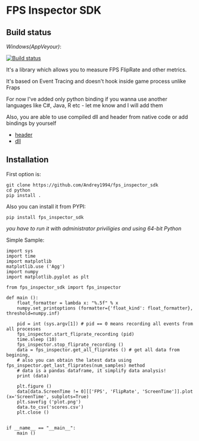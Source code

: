 # FPS Inspector SDK

## Build status

*Windows(AppVeyour)*:

[![Build status](https://ci.appveyor.com/api/projects/status/sj0j2oqeij6pnmtr/branch/master?svg=true)](https://ci.appveyor.com/project/Andrey1994/fps-inspector-sdk/branch/master)

It's a library which allows you to measure FPS FlipRate and other metrics.

It's based on Event Tracing and doesn't hook inside game process unlike Fraps

For now I've added only python binding if you wanna use another languages like C#, Java, R etc - let me know and I will add them

Also, you are able to use compiled dll and header from native code or add bindings by yourself
* [header](https://github.com/Andrey1994/fps_inspector_sdk/blob/master/src/PresentMon/PresentMon.hpp)
* [dll](https://github.com/Andrey1994/fps_inspector_sdk/blob/master/python/fps_inspector_sdk/lib/PresentMon.dll)

## Installation

First option is:
```
git clone https://github.com/Andrey1994/fps_inspector_sdk
cd python
pip install .
```

Also you can install it from PYPI:
```
pip install fps_inspector_sdk
```

*you have to run it with administrator priviligies and using 64-bit Python*

Simple Sample:
```
import sys
import time
import matplotlib
matplotlib.use ('Agg')
import numpy
import matplotlib.pyplot as plt

from fps_inspector_sdk import fps_inspector

def main ():
    float_formatter = lambda x: "%.5f" % x
    numpy.set_printoptions (formatter={'float_kind': float_formatter}, threshold=numpy.inf)

    pid = int (sys.argv[1]) # pid == 0 means recording all events from all processes
    fps_inspector.start_fliprate_recording (pid)
    time.sleep (10)
    fps_inspector.stop_fliprate_recording ()
    data = fps_inspector.get_all_fliprates () # get all data from begining,
    # also you can obtain the latest data using fps_inspector.get_last_fliprates(num_samples) method
    # data is a pandas dataframe, it simplify data analysis!
    print (data)

    plt.figure ()
    data[data.ScreenTime != 0][['FPS', 'FlipRate', 'ScreenTime']].plot (x='ScreenTime', subplots=True)
    plt.savefig ('plot.png')
    data.to_csv('scores.csv')
    plt.close ()


if __name__ == "__main__":
    main ()
```
